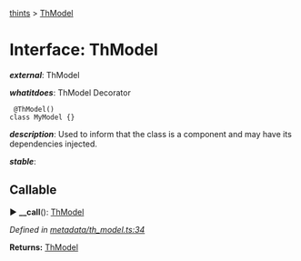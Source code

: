 [thints](../README.md) > [ThModel](../interfaces/thmodel.md)



# Interface: ThModel

*__external__*: ThModel

*__whatitdoes__*: ThModel Decorator

     @ThModel()
    class MyModel {}

*__description__*: Used to inform that the class is a component and may have its dependencies injected.

*__stable__*: 


## Callable
► **__call**(): [ThModel](thmodel.md)




*Defined in [metadata/th_model.ts:34](https://github.com/digitalinfluencers/ThinTS/blob/5a1867c/src/metadata/th_model.ts#L34)*





**Returns:** [ThModel](thmodel.md)





